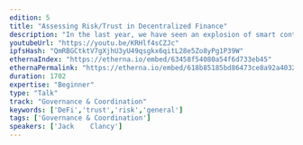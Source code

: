 ```yaml
---
edition: 5
title: "Assessing Risk/Trust in Decentralized Finance"
description: "In the last year, we have seen an explosion of smart contract based lending/borrowing, which has become the biggest sub-category of DeFi by far. But not all lending protocols are created equal. Different protocols have different risk/reward profiles, and comparing their rates are often apples to oranges comparisons. I would like to present a model I have been developing to assess the risk of different decentralized lending protocols that takes into account elements of both smart contract risk and liquidity risk. This model will be consumer facing, and will attempt to better inform protocol's users as they make important financial decisions. If we want people to be their own bank, we will need to provide tools akin to what current banks have when making financial decisions."
youtubeUrl: "https://youtu.be/KRHlf4sCZJc"
ipfsHash: "QmRBGCtktV7gXjhU3yU49qsgkx6qitL28e5Zo8yPg1P39W"
ethernaIndex: "https://etherna.io/embed/63458f54080a54f6d733eb45"
ethernaPermalink: "https://etherna.io/embed/618b85185bd86473ce8a92a403248f974ab37c201645fcf40ff007895350ee40"
duration: 1702
expertise: "Beginner"
type: "Talk"
track: "Governance & Coordination"
keywords: ['DeFi','trust','risk','general']
tags: ['Governance & Coordination']
speakers: ['Jack	Clancy']
---
```


